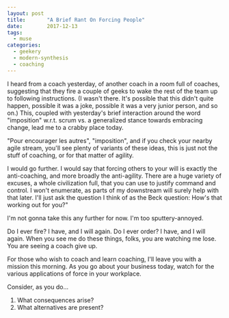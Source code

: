 ```yaml
---
layout: post
title:       "A Brief Rant On Forcing People"
date:        2017-12-13
tags:
  - muse
categories:
  - geekery
  - modern-synthesis
  - coaching
---
```

I heard from a coach yesterday, of another coach in a room full of coaches, suggesting that they fire a couple of geeks to wake the rest of the team up to following instructions. (I wasn't there. It's possible that this didn't quite happen, possible it was a joke, possible it was a very junior person, and so on.) This, coupled with yesterday's brief interaction around the word "imposition" w.r.t. scrum vs. a generalized stance towards embracing change, lead me to a crabby place today.

"Pour encourager les autres", "imposition", and if you check your nearby agile stream, you'll see plenty of variants of these ideas, this is just not the stuff of coaching, or for that matter of agility.

I would go further. I would say that forcing others to your will is exactly the anti-coaching, and more broadly the anti-agility. There are a huge variety of excuses, a whole civilization full, that you can use to justify command and control. I won't enumerate, as parts of my downstream will surely help with that later. I'll just ask the question I think of as the Beck question: How's that working out for you?"

I'm not gonna take this any further for now. I'm too sputtery-annoyed.

Do I ever fire? I have, and I will again. Do I ever order? I have, and I will again. When you see me do these things, folks, you are watching me lose. You are seeing a coach give up.

For those who wish to coach and learn coaching, I'll leave you with a mission this morning. As you go about your business today, watch for the various applications of force in your workplace.

Consider, as you do...
<ol>
 	<li>What consequences arise?</li>
 	<li>What alternatives are present?</li>
</ol>
&nbsp;
